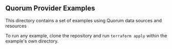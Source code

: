 ## Quorum Provider Examples

This directory contains a set of examples using Quorum data sources and resources

To run any example, clone the repository and run `terraform apply` within the example's own directory.